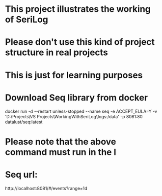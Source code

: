# This project illustrates the working of SeriLog
# Please don't use this kind of project structure in real projects
# This is just for learning purposes

# Download Seq library from docker
docker run -d --restart unless-stopped --name seq -e ACCEPT_EULA=Y -v 'D:\Projects\VS Projects\WorkingWithSeriLog\logs:/data' -p 8081:80 datalust/seq:latest

# Please note that the above command must run in the l

# Seq url: 
http://localhost:8081/#/events?range=1d


